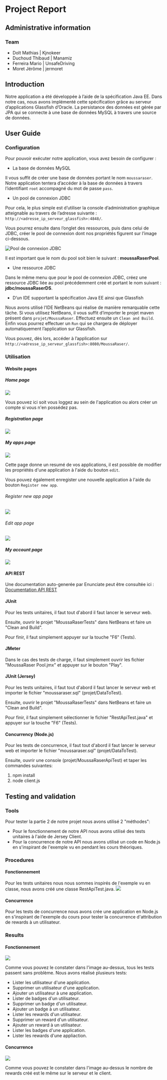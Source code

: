 # Project Report


## Administrative information

### Team

- Dolt Mathias | Kjnokeer
- Duchoud Thibaud | Manamiz
- Ferreira Mario | UnsafeDriving
- Moret Jérôme | jermoret



## Introduction

Notre application a été développée à l’aide de la spécification Java EE. Dans notre cas, nous avons implémenté cette spécification grâce au serveur d’applications Glassfish d’Oracle. 
La persistance des données est gérée par JPA qui se connecte à une base de données MySQL à travers une source de données.


## User Guide
### Configuration

Pour pouvoir exécuter notre application, vous avez besoin de configurer :


- La base de données MySQL

Il vous suffit de créer une base de données portant le nom `moussaraser`.
Notre application tentera d’accéder à la base de données à travers l’identifiant 
`root` accompagné du mot de passe `pass`.

- Un pool de connexion JDBC

Pour cela, le plus simple est d’utiliser la console d’administration graphique atteignable au travers de l’adresse suivante : `http://<adresse_ip_serveur_glassfish>:4848/`.

Vous pourrez ensuite dans l’onglet des ressources, puis dans celui de JDBC, créer le pool de connexion dont nos propriétés figurent sur l’image ci-dessous.

![Pool de connexion JDBC](img/poolProperties.png)

Il est important que le nom du pool soit bien le suivant : **moussaRaserPool**.


- Une ressource JDBC

Dans le même menu que pour le pool de connexion JDBC, créez une ressource JDBC liée au pool précédemment créé et portant le nom suivant : **jdbc/moussaRaserDS**.


- D’un IDE supportant la spécification Java EE ainsi que Glassfish

Nous avons utilisé l’IDE NetBeans qui réalise de manière remarquable cette tâche. Si vous utilisez NetBeans, il vous suffit d’importer le projet maven présent dans `projet/MoussaRaser`. Effectuez ensuite un `Clean and Build`. Enfin vous pourrez effectuer un `Run` qui se chargera de déployer automatiquement l’application sur Glassfish.

Vous pouvez, dès lors, accéder à l’application sur `http://<adresse_ip_serveur_glassfish>:8080/MoussaRaser/`.
### Utilisation

#### Website pages
##### Home page
![](img/homePage.png)

Vous pouvez ici soit vous loggez au sein de l'application ou alors créer un compte si vous n'en possédez pas.
##### Registration page
![](img/registrationPage.png)
##### My apps page
![](img/appsPage.png)

Cette page donne un resumé de vos applications, il est possible de modifier les propriétés d'une application à l'aide du bouton `edit`. 

Vous pouvez également enregister une nouvelle application à l'aide du bouton `Register new app`. 
###### Register new app page
![](img/registerNewApp.png)
###### Edit app page
![](img/editAppPage.png)
##### My account page
![](img/accountPage.png)

#### API REST
Une documentation auto-generée par Enunciate peut être consultée ici : [Documentation API REST](apiDocs/index.html)

#### JUnit
Pour les tests unitaires, il faut tout d'abord il faut lancer le serveur web.

Ensuite, ouvrir le projet "MoussaRaserTests" dans NetBeans et faire un "Clean and Build".

Pour finir, il faut simplement appuyer sur la touche "F6" (Tests).

#### JMeter
Dans le cas des tests de charge, il faut simplement ouvrir les fichier "MoussaRaser Pool.jmx" et appuyer sur le bouton "Play".

#### JUnit (Jersey)
Pour les tests unitaires, il faut tout d'abord il faut lancer le serveur web et importer le fichier "moussaraser.sql" (projet/DataToTest).

Ensuite, ouvrir le projet "MoussaRaserTests" dans NetBeans et faire un "Clean and Build".

Pour finir, il faut simplement sélectionner le fichier "RestApiTest.java" et appuyer sur la touche "F6" (Tests).

#### Concurrency (Node.js)
Pour les tests de concurrence, il faut tout d'abord il faut lancer le serveur web et importer le fichier "moussaraser.sql" (projet/DataToTest).

Ensuite, ouvrir une console (projet/MoussaRaserApiTest) et taper les commandes suivantes:
1. npm install
2. node client.js

## Testing and validation
### Tools
Pour tester la partie 2 de notre projet nous avons utilisé 2 "méthodes":

- Pour le fonctionnement de notre API nous avons utilisé des tests unitaires à l'aide de Jersey Client.
- Pour la concurrence de notre API nous avons utilisé un code en Node.js en s'inspirant de l'exemple vu en pendant les cours théoriques.

### Procedures
#### Fonctionnement ####
Pour les tests unitaires nous nous sommes inspirés de l'exemple vu en classe, nous avons créé une classe RestApiTest.java.
![](img/tests_struct.png)

#### Concurrence ####
Pour les tests de concurrence nous avons crée une application en Node.js en s'inspirant de l'exemple du cours pour tester la concurrence d'attribution de rewards à un utilisateur.

### Results

#### Fonctionnement ####
![](img/jersey_tests.png)

Comme vous pouvez le constater dans l'image au-dessus, tous les tests passent sans problème.
Nous avons réalisé plusieurs tests:
- Lister les utilisateur d'une application.
- Supprimer un utilisateur d'une application.
- Ajouter un utilisateur à une application.
- Lister de badges d'un utilisateur.
- Supprimer un badge d'un utilisateur.
- Ajouter un badge à un utilisateur.
- Lister les rewards d'un utilisateur.
- Supprimer un reward d'un utilisateur.
- Ajouter un reward à un utilisateur.
- Lister les badges d'une application.
- Lister les rewards d'une appliaction.

#### Concurrence ####
![](img/concurrency_tests.png)

Comme vous pouvez le constater dans l'image au-dessus le nombre de rewards créé est le même sur le serveur et le client.

